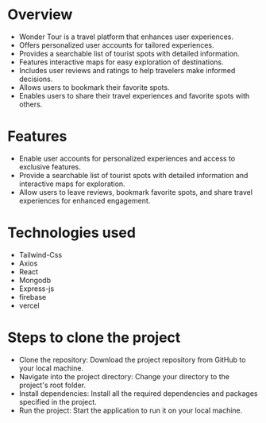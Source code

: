 
# Overview

- Wonder Tour is a travel platform that enhances user experiences.
- Offers personalized user accounts for tailored experiences.
- Provides a searchable list of tourist spots with detailed information.
- Features interactive maps for easy exploration of destinations.
- Includes user reviews and ratings to help travelers make informed decisions.
- Allows users to bookmark their favorite spots. 
- Enables users to share their travel experiences and favorite spots with others.


# Features 

-  Enable user accounts for personalized experiences and access to exclusive features.
- Provide a searchable list of tourist spots with detailed information and interactive maps for exploration.
- Allow users to leave reviews, bookmark favorite spots, and share travel experiences for enhanced engagement.


# Technologies used
- Tailwind-Css
- Axios
- React 
- Mongodb
- Express-js
- firebase 
- vercel 

# Steps to clone the project
- Clone the repository: Download the project repository from GitHub to your local machine.
- Navigate into the project directory: Change your directory to the project's root folder.
- Install dependencies: Install all the required dependencies and packages specified in the project.
- Run the project: Start the application to run it on your local machine.






